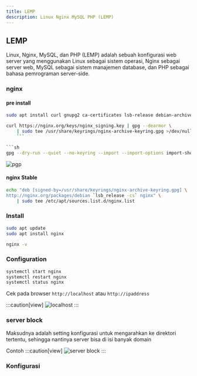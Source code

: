 ```yaml
---
title: LEMP
description: Linux Nginx MySQL PHP (LEMP)
---
```


## LEMP 
Linux, Nginx, MySQL, dan PHP (LEMP) adalah sebuah konfigurasi web server yang menggunakan Linux sebagai sistem operasi, Nginx sebagai server web, MySQL sebagai sistem manajemen database, dan PHP sebagai bahasa pemrograman server-side.

### nginx

#### pre install

```sh
sudo apt install curl gnupg2 ca-certificates lsb-release debian-archive-keyring
```

```sh
curl https://nginx.org/keys/nginx_signing.key | gpg --dearmor \
    | sudo tee /usr/share/keyrings/nginx-archive-keyring.gpg >/dev/null
    ```

```sh
gpg --dry-run --quiet --no-keyring --import --import-options import-show /usr/share/keyrings/nginx-archive-keyring.gpg

```
![pgp](/images/linux/pgp.png "pgp")

#### nginx Stable
```sh
echo "deb [signed-by=/usr/share/keyrings/nginx-archive-keyring.gpg] \
http://nginx.org/packages/debian `lsb_release -cs` nginx" \
    | sudo tee /etc/apt/sources.list.d/nginx.list
```

### Install 

```sh
sudo apt update
sudo apt install nginx
```
```sh
nginx -v
```

### Configuration

```sh
systemctl start nginx
systemctl restart nginx
systemctl status nginx
```
Cek pada browser ``http://localhost`` atau ``http://ipaddress``

:::caution[view]
![localhost](/images/server/localhost.png)
:::



### server block

Maksudnya adalah setting konfigurasi untuk mengarahkan ke direktori tertentu, sehingga nantinya server bisa di isi banyak domain

Contoh
:::caution[view]
![server block](/images/server/server-block.png)
:::

### Konfigurasi